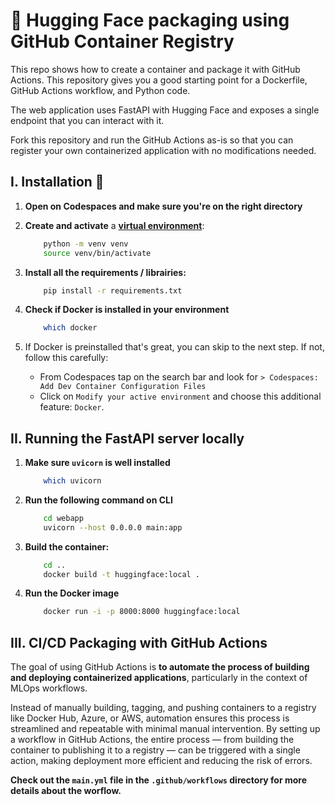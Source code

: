 # 🤗 Hugging Face packaging using GitHub Container Registry

This repo shows how to create a container and package it with GitHub Actions. This repository gives you a good starting point for a Dockerfile, GitHub Actions workflow, and Python code.

The web application uses FastAPI with Hugging Face and exposes a single endpoint that you can interact with it. 

Fork this repository and run the GitHub Actions as-is so that you can register your own containerized application with no modifications needed.


## I. Installation 🦉

1. **Open on Codespaces and make sure you're on the right directory**

2. **Create and activate** a [**virtual environment**](https://docs.python.org/3/library/venv.html):
    ```bash
        python -m venv venv
        source venv/bin/activate
    ```
3. **Install all the requirements / librairies:**
    ```bash
        pip install -r requirements.txt
    ```

4. **Check if Docker is installed in your environment**
    ```bash
        which docker
   ```

5. If Docker is preinstalled that's great, you can skip to the next step. If not, follow this carefully:
    - From Codespaces tap on the search bar and look for `> Codespaces: Add Dev Container Configuration Files`
    - Click on `Modify your active environment` and choose this additional feature:  `Docker`.



## II. Running the FastAPI server locally

1. **Make sure `uvicorn` is well installed**
    ```bash
        which uvicorn
    ```

2. **Run the following command on CLI**
    ```bash
        cd webapp
        uvicorn --host 0.0.0.0 main:app
    ```

3. **Build the container:**
    ```bash
        cd ..
        docker build -t huggingface:local .
    ```

4. **Run the Docker image**
    ```bash
        docker run -i -p 8000:8000 huggingface:local
   ```


## III. CI/CD Packaging with GitHub Actions
The goal of using GitHub Actions is **to automate the process of building and deploying containerized applications**, particularly in the context of MLOps workflows. 

Instead of manually building, tagging, and pushing containers to a registry like Docker Hub, Azure, or AWS, automation ensures this process is streamlined and repeatable with minimal manual intervention. By setting up a workflow in GitHub Actions, the entire process — from building the container to publishing it to a registry — can be triggered with a single action, making deployment more efficient and reducing the risk of errors.

**Check out the `main.yml` file in the `.github/workflows` directory for more details about the worflow.**
